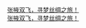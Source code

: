   
[张掖双飞，寻梦丝绸之旅！](http://www.dianyue.me/archives/424/15q5mkdm9jec1wmr/)  
[张掖双飞，寻梦丝绸之旅！](http://www.dianyue.me/archives/493/ek12ba2ikgavaw52/)